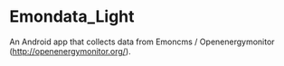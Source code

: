 # Emondata_Light
An Android app that collects data from Emoncms / Openenergymonitor (http://openenergymonitor.org/). 
